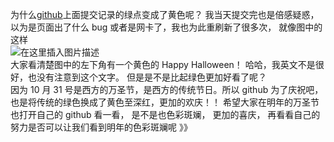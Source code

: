 为什么[github](https://so.csdn.net/so/search?q=github\&spm=1001.2101.3001.7020)上面提交记录的绿点变成了黄色呢？ 我当天提交完也是倍感疑惑，以为是页面出了什么 bug 或者是网卡了，我也为此重刷新了很多次， 就像图中的这样\
![在这里插入图片描述](https://img-blog.csdnimg.cn/20191207222146504.png?x-oss-process=image/watermark,type_ZmFuZ3poZW5naGVpdGk,shadow_10,text_aHR0cHM6Ly9ibG9nLmNzZG4ubmV0L3dlaXhpbl80MzkzOTU5Mw==,size_16,color_FFFFFF,t_70)\
大家看清楚图中的左下角有一个黄色的 Happy Halloween！ 哈哈，我英文不是很好，也没有注意到这个文字。 但是是不是比起绿色更加好看了呢？\
因为 10 月 31 号是西方的万圣节，是西方的传统节日。所以 github 为了庆祝吧，也是将传统的绿色换成了黄色至深红，更加的欢庆！！ 希望大家在明年的万圣节也打开自己的 github 看一看， 是不是也色彩斑斓， 更加的喜庆， 再看看自己的努力是否可以让我们看到明年的色彩斑斓呢 》》

